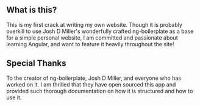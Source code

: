 
## What is this?

This is my first crack at writing my own website. Though it is probably overkill to use Josh D Miller's wonderfully crafted ng-boilerplate as a base for
a simple personal website, I am committed and passionate about learning Angular, and want to feature it heavily throughout the site!


## Special Thanks

To the creator of ng-boilerplate, Josh D Miller, and everyone who has worked on it. I am thrilled that they have open sourced this app and provided such thorough
documentation on how it is structured and how to use it.

